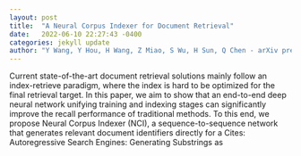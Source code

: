 ```yaml
---
layout: post
title:  "A Neural Corpus Indexer for Document Retrieval"
date:   2022-06-10 22:27:43 -0400
categories: jekyll update
author: "Y Wang, Y Hou, H Wang, Z Miao, S Wu, H Sun, Q Chen - arXiv preprint arXiv , 2022"
---
```

Current state-of-the-art document retrieval solutions mainly follow an index-retrieve paradigm, where the index is hard to be optimized for the final retrieval target. In this paper, we aim to show that an end-to-end deep neural network unifying training and indexing stages can significantly improve the recall performance of traditional methods. To this end, we propose Neural Corpus Indexer (NCI), a sequence-to-sequence network that generates relevant document identifiers directly for a  Cites: Autoregressive Search Engines: Generating Substrings as